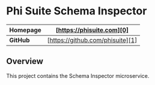 # Phi Suite Schema Inspector

| **Homepage** | [https://phisuite.com][0]        |
| ------------ | -------------------------------- | 
| **GitHub**   | [https://github.com/phisuite][1] |

## Overview

This project contains the Schema Inspector microservice.

[0]: https://phisuite.com
[1]: https://github.com/phisuite
